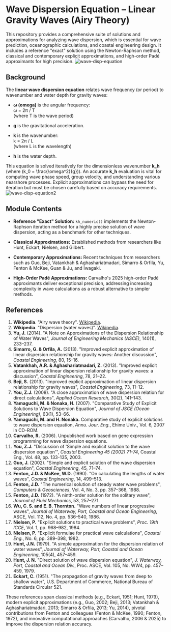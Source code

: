 # Wave Dispersion Equation – Linear Gravity Waves (Airy Theory)

This repository provides a comprehensive suite of solutions and approximations for analyzing wave dispersion, which is essential for wave prediction, oceanographic calculations, and coastal engineering design. It includes a reference "exact" solution using the Newton-Raphson method, classical and contemporary explicit approximations, and high-order Padé approximants for high precision.
![wave-disp-equation](https://github.com/user-attachments/assets/09654047-ec8c-4141-9874-13055e1b25a5)
## Background

The **linear wave dispersion equation** relates wave frequency (or period) to wavenumber and water depth for gravity waves:

- **ω (omega)** is the angular frequency:  
  ω = 2π / T  
  (where T is the wave period)

- **g** is the gravitational acceleration.

- **k** is the wavenumber:  
  k = 2π / L  
  (where L is the wavelength)

- **h** is the water depth.

This equation is solved iteratively for the dimensionless wavenumber **k_h** (where \(k_0 = \frac{\omega^2}{g}\)). An accurate **k_h** evaluation is vital for computing wave phase speed, group velocity, and understanding various nearshore processes. Explicit approximations can bypass the need for iteration but must be chosen carefully based on accuracy requirements.
![wave-disp-equation2](https://github.com/user-attachments/assets/d4e756a5-0d71-467d-86d5-ead87d530bef)
## Module Contents

- **Reference "Exact" Solution:** `kh_numeric()` implements the Newton-Raphson iteration method for a highly precise solution of wave dispersion, acting as a benchmark for other techniques.

- **Classical Approximations:** Established methods from researchers like Hunt, Eckart, Nielsen, and Gilbert.

- **Contemporary Approximations:** Recent techniques from researchers such as Guo, Beji, Vatankhah & Aghashariatmadari, Simarro & Orfila, Yu, Fenton & McKee, Guan & Ju, and Iwagaki.

- **High-Order Padé Approximations:** Carvalho's 2025 high-order Padé approximants deliver exceptional precision, addressing increasing complexity in wave calculations as a robust alternative to simpler methods.

## References

1. **Wikipedia**. "Airy wave theory". [Wikipedia](https://en.wikipedia.org/wiki/Airy_wave_theory).
2. **Wikipedia**. "Dispersion (water waves)". [Wikipedia](https://en.wikipedia.org/wiki/Dispersion_(water_waves)).
3. **Yu, J.** (2014). "A Note on Approximations of the Dispersion Relationship of Water Waves", *Journal of Engineering Mechanics (ASCE)*, 140(1), 233–237.
4. **Simarro, G. & Orfila, A.** (2013). "Improved explicit approximation of linear dispersion relationship for gravity waves: Another discussion", *Coastal Engineering*, 80, 15–16.
5. **Vatankhah, A.R. & Aghashariatmadari, Z.** (2013). "Improved explicit approximation of linear dispersion relationship for gravity waves: a discussion", *Coastal Engineering*, 78, 21–22.
6. **Beji, S.** (2013). "Improved explicit approximation of linear dispersion relationship for gravity waves", *Coastal Engineering*, 73, 11–12.
7. **You, Z.J.** (2008). "A close approximation of wave dispersion relation for direct calculations",
   *Applied Ocean Research*, 30(2), 141–143.
8. **Yamaguchi, M. & Nonaka, H.** (2007). "Comparative Study of Explicit Solutions to Wave Dispersion Equation", *Journal of JSCE (Ocean Engineering)*, 63(1), 53–66.
9. **Yamaguchi, M. and H. Nonaka.** Comparative study of explicit solutions to wave dispersion equation, *Annu. Jour. Eng.*, Ehime Univ., Vol. 6, 2007 in CD-ROM.
10. **Carvalho, R.** (2006). Unpublished work based on gene expression programming for wave dispersion equations.
11. **You, Z.J.** "Discussion of 'Simple and explicit solution to the wave dispersion equation'", *Coastal Engineering 45 (2002) 71-74*, Coastal Eng., Vol. 48, pp. 133-135, 2003.
12. **Guo, J.** (2002). "Simple and explicit solution of the wave dispersion equation", *Coastal Engineering*, 45, 71–74.
13. **Fenton, J.D. & McKee, W.D.** (1990). "On calculating the lengths of water waves", *Coastal Engineering*, 14, 499–513.
14. **Fenton, J.D.** "The numerical solution of steady water wave problems", *Computers & Geosciences*, Vol. 4, No. 3, pp. 357–368, 1988.
15. **Fenton, J.D.** (1972). "A ninth-order solution for the solitary wave", *Journal of Fluid Mechanics*, 53, 257–271.
16. **Wu, C. S. and E. B. Thornton.** "Wave numbers of linear progressive waves", *Journal of Waterway, Port, Coastal and Ocean Engineering*, ASCE, Vol. 112, No. 4, pp. 536–540, 1986.
17. **Nielsen, P.** "Explicit solutions to practical wave problems", *Proc. 19th ICCE*, Vol. 1, pp. 968–982, 1984.
18. **Nielsen, P.** "Explicit formulae for practical wave calculations", *Coastal Eng.*, No. 6, pp. 389–398, 1982.
19. **Hunt, J.N.** (1979). "A simple approximation for the dispersion relation of water waves", *Journal of Waterway, Port, Coastal and Ocean Engineering*, 105(4), 457–459.
20. **Hunt, J. N.** "Direct solution of wave dispersion equation", *J. Waterway, Port, Coastal and Ocean Div.*, Proc. ASCE, Vol. 105, No. WW4, pp. 457–459, 1979.
21. **Eckart, C.** (1951). "The propagation of gravity waves from deep to shallow water", U.S. Department of Commerce, National Bureau of Standards Circular 521.

These references span classical methods (e.g., Eckart, 1951; Hunt, 1979), modern explicit approximations (e.g., Guo, 2002; Beji, 2013; Vatankhah & Aghashariatmadari, 2013; Simarro & Orfila, 2013; Yu, 2014), pivotal contributions from Fenton and colleagues (Fenton & McKee, 1990; Fenton, 1972), and innovative computational approaches (Carvalho, 2006 & 2025) to improve the dispersion relation accuracy.
